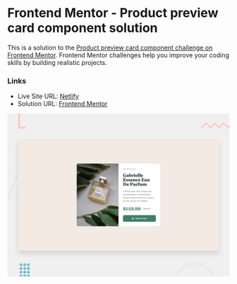 # Frontend Mentor - Product preview card component solution

This is a solution to the [Product preview card component challenge on Frontend Mentor](https://www.frontendmentor.io/challenges/product-preview-card-component-GO7UmttRfa). Frontend Mentor challenges help you improve your coding skills by building realistic projects.

### Links

- Live Site URL: [Netlify](https://frontendmentor-solutions.netlify.app/product-preview-card-component/)
- Solution URL: [Frontend Mentor](https://www.frontendmentor.io/solutions/three-column-preview-card-component-g6NOv3yi98)

![This is an image](./design/desktop-preview.jpg)
